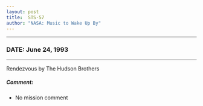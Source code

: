```yaml
---
layout: post
title:  STS-57
author: "NASA: Music to Wake Up By"
---
```


----
### DATE: June 24, 1993
----
Rendezvous by The Hudson Brothers

##### Comment:
* No mission comment
